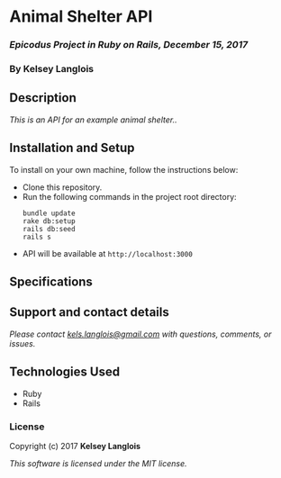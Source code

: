 # Animal Shelter API
### _Epicodus Project in Ruby on Rails, December 15, 2017_

### By Kelsey Langlois

## Description

_This is an API for an example animal shelter.._

## Installation and Setup

To install on your own machine, follow the instructions below:

* Clone this repository.
* Run the following commands in the project root directory:
  ```
  bundle update
  rake db:setup
  rails db:seed
  rails s
  ```
* API will be available at ```http://localhost:3000```

## Specifications


## Support and contact details

_Please contact [kels.langlois@gmail.com](mailto:kels.langlois@gmail.com) with questions, comments, or issues._

## Technologies Used

* Ruby
* Rails

### License

Copyright (c) 2017 **Kelsey Langlois**

*This software is licensed under the MIT license.*
